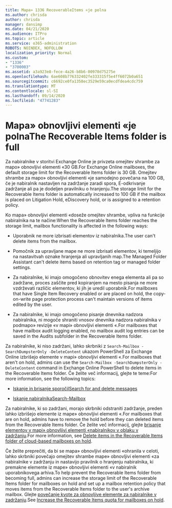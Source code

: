 ```yaml
---
title: Mapa» 1336 RecoverableItems «je polna
ms.author: chrisda
author: chrisda
manager: dansimp
ms.date: 04/21/2020
ms.audience: ITPro
ms.topic: article
ms.service: o365-administration
ROBOTS: NOINDEX, NOFOLLOW
localization_priority: Normal
ms.custom:
- "1336"
- "3700003"
ms.assetid: a3a923e8-fece-4a26-b8b6-00970d75275e
ms.openlocfilehash: 6ae608b776332402fe333315f5e4ff6072b0a651
ms.sourcegitcommit: c6692ce0fa1358ec3529e59ca0ecdfdea4cdc759
ms.translationtype: MT
ms.contentlocale: sl-SI
ms.lasthandoff: 09/14/2020
ms.locfileid: "47741283"
---
```

# <a name="the-recoverable-items-folder-is-full"></a><span data-ttu-id="7dc7e-102">Mapa» obnovljivi elementi «je polna</span><span class="sxs-lookup"><span data-stu-id="7dc7e-102">The Recoverable Items folder is full</span></span>

<span data-ttu-id="7dc7e-103">Za nabiralnike v storitvi Exchange Online je privzeta omejitev shrambe za mapo» obnovljivi elementi «30 GB.</span><span class="sxs-lookup"><span data-stu-id="7dc7e-103">For Exchange Online mailboxes, the default storage limit for the Recoverable Items folder is 30 GB.</span></span> <span data-ttu-id="7dc7e-104">Omejitev shrambe za mapo» obnovljivi elementi «je samodejno povečana na 100 GB, če je nabiralnik nastavljen na zadržanje zaradi spora, E-odkrivanje zadržanje ali pa je dodeljen pravilniku o hranjenju.</span><span class="sxs-lookup"><span data-stu-id="7dc7e-104">The storage limit for the Recoverable Items folder is automatically increased to 100 GB if the mailbox is placed on Litigation Hold, eDiscovery hold, or is assigned to a retention policy.</span></span>

<span data-ttu-id="7dc7e-105">Ko mapa» obnovljivi elementi «doseže omejitev shrambe, vpliva na funkcije nabiralnika na te načine:</span><span class="sxs-lookup"><span data-stu-id="7dc7e-105">When the Recoverable Items folder reaches the storage limit, mailbox functionality is affected in the following ways:</span></span>

- <span data-ttu-id="7dc7e-106">Uporabnik ne more izbrisati elementov iz nabiralnika.</span><span class="sxs-lookup"><span data-stu-id="7dc7e-106">The user can't delete items from the mailbox.</span></span>

- <span data-ttu-id="7dc7e-107">Pomočnik za upravljane mape ne more izbrisati elementov, ki temeljijo na nastavitvah oznake hranjenja ali upravljanih map.</span><span class="sxs-lookup"><span data-stu-id="7dc7e-107">The Managed Folder Assistant can't delete items based on retention tag or managed folder settings.</span></span>

- <span data-ttu-id="7dc7e-108">Za nabiralnike, ki imajo omogočeno obnovitev enega elementa ali pa so zadržane, proces zaščite pred kopiranjem na mesto pisanja ne more vzdrževati različic elementov, ki jih je uredil uporabnik.</span><span class="sxs-lookup"><span data-stu-id="7dc7e-108">For mailboxes that have Single Item Recovery enabled or are placed on hold, the copy-on-write page protection process can't maintain versions of items edited by the user.</span></span>

- <span data-ttu-id="7dc7e-109">Za nabiralnike, ki imajo omogočeno pisanje dnevnika nadzora nabiralnika, ni mogoče shraniti vnosov dnevnika nadzora nabiralnika v podmapo» revizije «v mapi» obnovljivi elementi «.</span><span class="sxs-lookup"><span data-stu-id="7dc7e-109">For mailboxes that have mailbox audit logging enabled, no mailbox audit log entries can be saved in the Audits subfolder in the Recoverable Items folder.</span></span>

<span data-ttu-id="7dc7e-110">Za nabiralnike, ki niso zadržani, lahko skrbniki z `Search-Mailbox -SearchDumpsterOnly -DeleteContent` ukazom PowerShell za Exchange Online izbrišejo elemente v mapi» obnovljivi elementi «.</span><span class="sxs-lookup"><span data-stu-id="7dc7e-110">For mailboxes that aren't on hold, admins can use the `Search-Mailbox -SearchDumpsterOnly -DeleteContent` command in Exchange Online PowerShell to delete items in the Recoverable Items folder.</span></span> <span data-ttu-id="7dc7e-111">Če želite več informacij, glejte te teme:</span><span class="sxs-lookup"><span data-stu-id="7dc7e-111">For more information, see the following topics:</span></span>

- [<span data-ttu-id="7dc7e-112">Iskanje in brisanje sporočil</span><span class="sxs-lookup"><span data-stu-id="7dc7e-112">Search for and delete messages</span></span>](https://docs.microsoft.com/microsoft-365/compliance/search-for-and-delete-messagesadmin-help)

- [<span data-ttu-id="7dc7e-113">Iskanje nabiralnika</span><span class="sxs-lookup"><span data-stu-id="7dc7e-113">Search-Mailbox</span></span>](https://docs.microsoft.com/powershell/module/exchange/mailboxes/Search-Mailbox)

<span data-ttu-id="7dc7e-114">Za nabiralnike, ki so zadržani, morajo skrbniki odstraniti zadržanje, preden lahko izbrišejo elemente iz mape» obnovljivi elementi «.</span><span class="sxs-lookup"><span data-stu-id="7dc7e-114">For mailboxes that are on hold, admins have to remove the hold before they can deleted items from the Recoverable Items folder.</span></span> <span data-ttu-id="7dc7e-115">Če želite več informacij, glejte [brisanje elementov v mapi» obnovljivi elementi «nabiralnikov v oblaku v zadržanju](https://docs.microsoft.com/microsoft-365/compliance/delete-items-in-the-recoverable-items-folder-of-mailboxes-on-hold).</span><span class="sxs-lookup"><span data-stu-id="7dc7e-115">For more information, see [Delete items in the Recoverable Items folder of cloud-based mailboxes on hold](https://docs.microsoft.com/microsoft-365/compliance/delete-items-in-the-recoverable-items-folder-of-mailboxes-on-hold).</span></span>

<span data-ttu-id="7dc7e-116">Če želite preprečiti, da bi se mapa» obnovljivi elementi «ohranila v celoti, lahko skrbniki povečajo omejitev shrambe mape» obnovljivi elementi «za nabiralnike v zadržanju in nastavijo pravilnik o hranjenju nabiralnika, ki premakne elemente iz mape» obnovljivi elementi «v nabiralnik uporabnikovega arhiva.</span><span class="sxs-lookup"><span data-stu-id="7dc7e-116">To help prevent the Recoverable Items folder from becoming full, admins can increase the storage limit of the Recoverable Items folder for mailboxes on hold and set up a mailbox retention policy that moves items from the Recoverable Items folder to the user's archive mailbox.</span></span> <span data-ttu-id="7dc7e-117">Glejte [povečanje kvote za obnovljive elemente za nabiralnike v zadržanju](https://docs.microsoft.com/microsoft-365/compliance/increase-the-recoverable-quota-for-mailboxes-on-hold).</span><span class="sxs-lookup"><span data-stu-id="7dc7e-117">See [Increase the Recoverable Items quota for mailboxes on hold](https://docs.microsoft.com/microsoft-365/compliance/increase-the-recoverable-quota-for-mailboxes-on-hold).</span></span>
